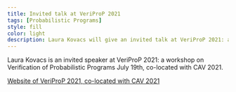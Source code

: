 ```yaml
---
title: Invited talk at VeriProP 2021
tags: [Probabilistic Programs] 
style: fill
color: light
description: Laura Kovacs will give an invited talk at VeriProP 2021: a workshop on Verification of Probabilistic Programs July 19th, co-located with CAV 2021  
---
```


Laura Kovacs is an invited speaker at VeriProP 2021: a workshop on Verification of Probabilistic Programs July 19th, co-located with CAV 2021.

[Website of VeriProP 2021, co-located with CAV 2021](https://veriprop.github.io/2021/)




 


